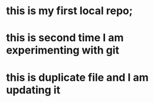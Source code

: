 # this is my first local repo;
# this is second time I am experimenting with git
# this is duplicate file and I am updating it
